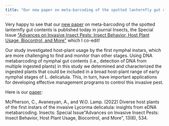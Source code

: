 ```yaml
---
title: "Our new paper on meta-barcoding of the spotted lanternfly gut contents is published in journal Insects!"
---
```


Very happy to see that our [new paper](https://www.mdpi.com/2075-4450/13/6/534) on meta-barcoding of the spotted lanternfly gut contents is published today in journal Insects, the Special Issue ["Advances on Invasive Insect Pests: Insect Behavior, Host Plant Usage, Biocontrol, and More"](https://www.mdpi.com/journal/insects/special_issues/Invasive_pests) which I co-edit! <!--more--> 

Our study investigated host-plant usage by the first nymphal instars, which are more challenging to find and monitor than other stages. Using DNA metabarcoding of nymphal gut contents (i.e., detection of DNA from multiple ingested plants) in this study we determined and characterized the ingested plants that could be included in a broad host-plant range of early nymphal stages of L. delicatula. This, in turn, have important applications for developing effective management programs to control this invasive pest.

Here is our <a href="{{ 'assets/content/publications/2022_eDNA_metabarcoding.pdf' | relative_url }}">paper</a>:

McPherson, C., Avanesyan, A., and W.O. Lamp. (2022) Diverse host plants of the first instars of the invasive Lycorma delicatula: insights from eDNA metabarcoding. Insects: Special Issue"Advances on Invasive Insect Pests: Insect Behavior, Host Plant Usage, Biocontrol, and More", 13(6), 534.